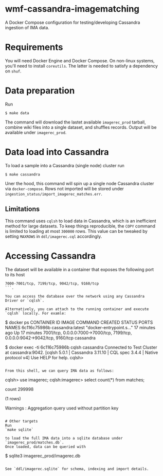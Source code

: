# wmf-cassandra-imagematching
A Docker Compose configuration for testing/developing Cassandra ingestion of IMA data.

# Requirements

You will need Docker Engine and Docker Compose. On non-linux systems, you'll need to install
`coreutils`. The latter is needed to satisfy a dependency on `shuf`.

# Data preparation

Run
```
$ make data
```

The command will download the lastet available `imagerec_prod` tarball, combine wiki files into a single dataset,
and shuffles records. Output will be available under `imagerec_prod`.

# Data load into Cassandra

To load a sample into a Cassandra (single node) cluster run
```
$ make cassandra
```
Uner the hood, this command will spin up a single node Cassandra cluster via `docker-compose`. Rows not imported will be stored 
under `ingestion_status/import_imagerec_matches.err`.

## Limitations
This command uses `cqlsh` to load data in Cassandra, which is an inefficient method for large datasets. To keep things reproducible,
the `COPY` command is limited to loading at most `300000` rows. This value can be tweaked by setting `MAXROWS` in `ddl/imagerec.cql` accordingly.

# Accessing Cassandra

The dataset will be available in a container that exposes the following port to its host
```
7000-7001/tcp, 7199/tcp, 9042/tcp, 9160/tcp 
```.

You can access the database over the network using any Cassandra Driver or `cqlsh`.

Alternatively, you can attach to the running container and execute `cqlsh` locally. For examle:
```
$ docker ps
CONTAINER ID   IMAGE              COMMAND                  CREATED          STATUS          PORTS                                                                          NAMES
6c116c75986b   cassandra:latest   "docker-entrypoint.s…"   17 minutes ago   Up 17 minutes   7001/tcp, 0.0.0.0:7000->7000/tcp, 7199/tcp, 0.0.0.0:9042->9042/tcp, 9160/tcp   cassandra

$  docker exec -ti 6c116c75986b cqlsh cassandra
Connected to Test Cluster at cassandra:9042.
[cqlsh 5.0.1 | Cassandra 3.11.10 | CQL spec 3.4.4 | Native protocol v4]
Use HELP for help.
cqlsh> 
```

From this shell, we can query IMA data as follows:
```
cqlsh> use imagerec;
cqlsh:imagerec> select count(*) from matches;

 count
 299998

(1 rows)

Warnings :
Aggregation query used without partition key
```

# Other targets
Run
`make sqlite` 

to load the full IMA data into a sqlite database under `imagerec_prod/matches.db`.
Once loaded, data can be queried with
```
$ sqlite3 imagerec_prod/imagerec.db
```

See `ddl/imagerec.sqlite` for schema, indexing and import details.
